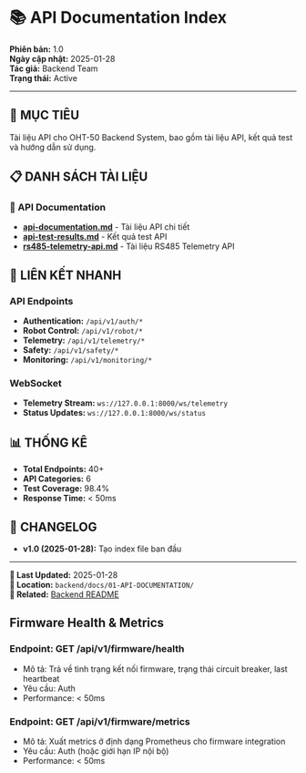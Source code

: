 # 📚 API Documentation Index

**Phiên bản:** 1.0  
**Ngày cập nhật:** 2025-01-28  
**Tác giả:** Backend Team  
**Trạng thái:** Active  

---

## 🎯 **MỤC TIÊU**
Tài liệu API cho OHT-50 Backend System, bao gồm tài liệu API, kết quả test và hướng dẫn sử dụng.

## 📋 **DANH SÁCH TÀI LIỆU**

### **📖 API Documentation**
- **[api-documentation.md](./api-documentation.md)** - Tài liệu API chi tiết
- **[api-test-results.md](./api-test-results.md)** - Kết quả test API
- **[rs485-telemetry-api.md](./rs485-telemetry-api.md)** - Tài liệu RS485 Telemetry API

## 🔗 **LIÊN KẾT NHANH**

### **API Endpoints**
- **Authentication:** `/api/v1/auth/*`
- **Robot Control:** `/api/v1/robot/*`
- **Telemetry:** `/api/v1/telemetry/*`
- **Safety:** `/api/v1/safety/*`
- **Monitoring:** `/api/v1/monitoring/*`

### **WebSocket**
- **Telemetry Stream:** `ws://127.0.0.1:8000/ws/telemetry`
- **Status Updates:** `ws://127.0.0.1:8000/ws/status`

## 📊 **THỐNG KÊ**
- **Total Endpoints:** 40+
- **API Categories:** 6
- **Test Coverage:** 98.4%
- **Response Time:** < 50ms

## 🔄 **CHANGELOG**
- **v1.0 (2025-01-28):** Tạo index file ban đầu

---

**📅 Last Updated:** 2025-01-28  
**📁 Location:** `backend/docs/01-API-DOCUMENTATION/`  
**🔗 Related:** [Backend README](../../README.md)

## Firmware Health & Metrics

### Endpoint: GET /api/v1/firmware/health
- Mô tả: Trả về tình trạng kết nối firmware, trạng thái circuit breaker, last heartbeat
- Yêu cầu: Auth
- Performance: < 50ms

### Endpoint: GET /api/v1/firmware/metrics
- Mô tả: Xuất metrics ở định dạng Prometheus cho firmware integration
- Yêu cầu: Auth (hoặc giới hạn IP nội bộ)
- Performance: < 50ms
